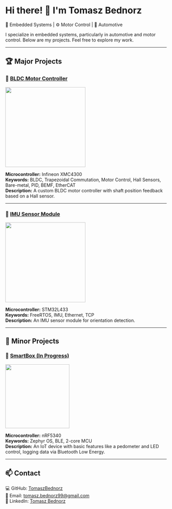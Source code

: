 # Hi there! 👋 I'm Tomasz Bednorz

🚀 Embedded Systems | ⚙️ Motor Control | 🚗 Automotive

I specialize in embedded systems, particularly in automotive and motor control. Below are my projects. Feel free to explore my work.

---

## 🏆 Major Projects

### 🔹 [BLDC Motor Controller](https://github.com/TomaszBednorz/BLDC_Controller)
[<img src="https://github.com/user-attachments/assets/dd0f07f5-29c0-4421-b32a-284fca49af27" width="250"/>](https://github.com/TomaszBednorz/BLDC_Controller)

**Microcontroller:** Infineon XMC4300  
**Keywords:** BLDC, Trapezoidal Commutation, Motor Control, Hall Sensors, Bare-metal, PID, BEMF, EtherCAT  
**Description:** A custom BLDC motor controller with shaft position feedback based on a Hall sensor.

---

### 🔹 [IMU Sensor Module](https://github.com/TomaszBednorz/IMU_Sensor)
[<img src="https://github.com/user-attachments/assets/32044be6-4c6a-4796-849e-058d41b1c4b0" width="250"/>](https://github.com/TomaszBednorz/IMU_Sensor)

**Microcontroller:** STM32L433  
**Keywords:** FreeRTOS, IMU, Ethernet, TCP  
**Description:** An IMU sensor module for orientation detection.

---

## 🔧 Minor Projects 

### 🔹 [SmartBox (In Progress)](https://github.com/TomaszBednorz/SmartBox_firmware)
[<img src="https://github.com/user-attachments/assets/0be54052-11d8-48a7-bad6-cfb930e22366" width="200"/>](https://github.com/TomaszBednorz/SmartBox_firmware)

**Microcontroller:** nRF5340  
**Keywords:** Zephyr OS, BLE, 2-core MCU  
**Description:** An IoT device with basic features like a pedometer and LED control, logging data via Bluetooth Low Energy.

---

## 📫 Contact
💻 GitHub: [TomaszBednorz](https://github.com/TomaszBednorz)  
📧 Email: [tomasz.bednorz99@gmail.com](mailto:tomasz.bednorz99@gmail.com)  
🔗 LinkedIn: [Tomasz Bednorz](https://www.linkedin.com/in/tomasz-bednorz-6492421b2/)  

